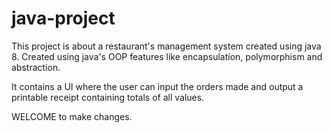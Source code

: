 # java-project

This project is about a restaurant's management system created using java 8.
Created using java's OOP features like encapsulation, polymorphism and abstraction.

It contains a UI where the user can input the orders made and output a printable receipt containing totals of all values.

WELCOME to make changes.
